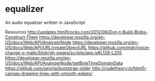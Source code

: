 # equalizer
An audio equalizer written in JavaScript

Resources
http://updates.html5rocks.com/2012/06/Don-t-Build-Blobs-Construct-Them
https://developer.mozilla.org/en-US/docs/Web/API/AnalyserNode
https://developer.mozilla.org/en-US/docs/Web/API/URL/createObjectURL
https://github.com/mdn/voice-change-o-matic/blob/gh-pages/scripts/app.js#L128-L205
https://developer.mozilla.org/en-US/docs/Web/API/AnalyserNode/getByteTimeDomainData
https://github.com/seiyria/bootstrap-slider
http://codetheory.in/html5-canvas-drawing-lines-with-smooth-edges/
